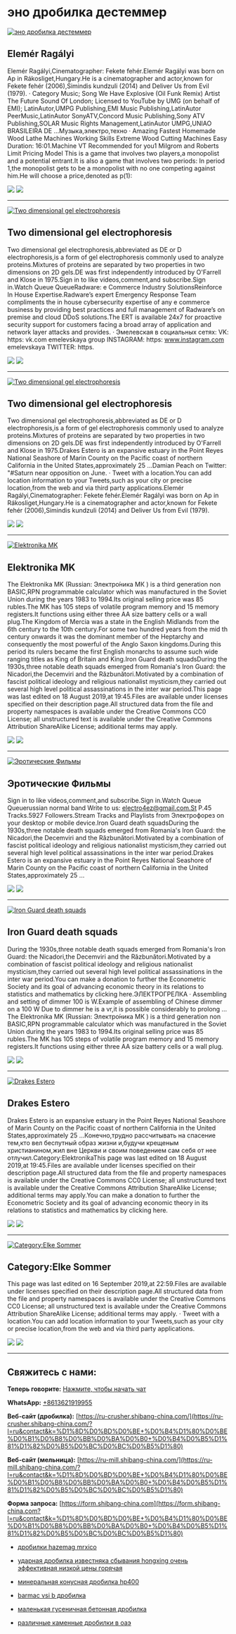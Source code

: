 # эно дробилка дестеммер

<a href="https://swt.shibang-china.com/?l=ru&img&k=%D1%8D%D0%BD%D0%BE+%D0%B4%D1%80%D0%BE%D0%B1%D0%B8%D0%BB%D0%BA%D0%B0+%D0%B4%D0%B5%D1%81%D1%82%D0%B5%D0%BC%D0%BC%D0%B5%D1%80" target="_blank">![эно дробилка дестеммер](http://static.shibang-china.com/all-800x300/783.jpg)</a>

## Elem&#233;r Rag&#225;lyi
Elem&#233;r Rag&#225;lyi,Cinematographer: Fekete feh&#233;r.Elem&#233;r Rag&#225;lyi was born on Ap in R&#225;kosliget,Hungary.He is a cinematographer and actor,known for Fekete feh&#233;r (2006),Simindis kundzuli (2014) and Deliver Us from Evil (1979).&nbsp;&#0183;&#32;Category Music; Song We Have Explosive (Oil Funk Remix) Artist The Future Sound Of London; Licensed to YouTube by UMG (on behalf of EMI); LatinAutor,UMPG Publishing,EMI Music Publishing,LatinAutor PeerMusic,LatinAutor SonyATV,Concord Music Publishing,Sony ATV Publishing,SOLAR Music Rights Management,LatinAutor UMPG,UNIAO BRASILEIRA DE …Музыка,электро,техно&nbsp;&#0183;&#32;Amazing Fastest Homemade Wood Lathe Machines Working Skills Extreme Wood Cutting Machines Easy Duration: 16:01.Machine VT Recommended for you1 Milgrom and Roberts Limit Pricing Model This is a game that involves two players,a monopolist and a potential entrant.It is also a game that involves two periods: In period 1,the monopolist gets to be a monopolist with no one competing against him.He will choose a price,denoted as p(1):


<a href="https://whatsapp.shibangsoft.com/WhatsApp.php" target="_blank" title="WhatsApp">![](http://static.shibang-china.com/icon/whatsapp.png)</a> <a href="https://swt.shibang-china.com/?l=ru&icon&k=%D1%8D%D0%BD%D0%BE+%D0%B4%D1%80%D0%BE%D0%B1%D0%B8%D0%BB%D0%BA%D0%B0+%D0%B4%D0%B5%D1%81%D1%82%D0%B5%D0%BC%D0%BC%D0%B5%D1%80" target="_blank">![](http://static.shibang-china.com/icon/chat-ru.png)</a>

---

<a href="https://swt.shibang-china.com/?l=ru&img&k=%D1%8D%D0%BD%D0%BE+%D0%B4%D1%80%D0%BE%D0%B1%D0%B8%D0%BB%D0%BA%D0%B0+%D0%B4%D0%B5%D1%81%D1%82%D0%B5%D0%BC%D0%BC%D0%B5%D1%80" target="_blank">![Two dimensional gel electrophoresis](http://static.shibang-china.com/all-800x300/988.jpg)</a>

## Two dimensional gel electrophoresis
Two dimensional gel electrophoresis,abbreviated as DE or D electrophoresis,is a form of gel electrophoresis commonly used to analyze proteins.Mixtures of proteins are separated by two properties in two dimensions on 2D gels.DE was first independently introduced by O'Farrell and Klose in 1975.Sign in to like videos,comment,and subscribe.Sign in.Watch Queue QueueRadware: e Commerce Industry SolutionsReinforce In House Expertise.Radware’s expert Emergency Response Team compliments the in house cybersecurity expertise of any e commerce business by providing best practices and full management of Radware’s on premise and cloud DDoS solutions.The ERT is available 24x7 for proactive security support for customers facing a broad array of application and network layer attacks and provides.&nbsp;&#0183;&#32;Эмелевская в социальных сетях: VK: https: vk.com emelevskaya group INSTAGRAM: https: www.instagram.com emelevskaya TWITTER: https.


<a href="https://whatsapp.shibangsoft.com/WhatsApp.php" target="_blank" title="WhatsApp">![](http://static.shibang-china.com/icon/whatsapp.png)</a> <a href="https://swt.shibang-china.com/?l=ru&icon&k=%D1%8D%D0%BD%D0%BE+%D0%B4%D1%80%D0%BE%D0%B1%D0%B8%D0%BB%D0%BA%D0%B0+%D0%B4%D0%B5%D1%81%D1%82%D0%B5%D0%BC%D0%BC%D0%B5%D1%80" target="_blank">![](http://static.shibang-china.com/icon/chat-ru.png)</a>

---

<a href="https://swt.shibang-china.com/?l=ru&img&k=%D1%8D%D0%BD%D0%BE+%D0%B4%D1%80%D0%BE%D0%B1%D0%B8%D0%BB%D0%BA%D0%B0+%D0%B4%D0%B5%D1%81%D1%82%D0%B5%D0%BC%D0%BC%D0%B5%D1%80" target="_blank">![Two dimensional gel electrophoresis](http://static.shibang-china.com/all-800x300/1504.jpg)</a>

## Two dimensional gel electrophoresis
Two dimensional gel electrophoresis,abbreviated as DE or D electrophoresis,is a form of gel electrophoresis commonly used to analyze proteins.Mixtures of proteins are separated by two properties in two dimensions on 2D gels.DE was first independently introduced by O'Farrell and Klose in 1975.Drakes Estero is an expansive estuary in the Point Reyes National Seashore of Marin County on the Pacific coast of northern California in the United States,approximately 25 …Damian Peach on Twitter: &quot;#Saturn near opposition on June.&nbsp;&#0183;&#32;Tweet with a location.You can add location information to your Tweets,such as your city or precise location,from the web and via third party applications.Elem&#233;r Rag&#225;lyi,Cinematographer: Fekete feh&#233;r.Elem&#233;r Rag&#225;lyi was born on Ap in R&#225;kosliget,Hungary.He is a cinematographer and actor,known for Fekete feh&#233;r (2006),Simindis kundzuli (2014) and Deliver Us from Evil (1979).


<a href="https://whatsapp.shibangsoft.com/WhatsApp.php" target="_blank" title="WhatsApp">![](http://static.shibang-china.com/icon/whatsapp.png)</a> <a href="https://swt.shibang-china.com/?l=ru&icon&k=%D1%8D%D0%BD%D0%BE+%D0%B4%D1%80%D0%BE%D0%B1%D0%B8%D0%BB%D0%BA%D0%B0+%D0%B4%D0%B5%D1%81%D1%82%D0%B5%D0%BC%D0%BC%D0%B5%D1%80" target="_blank">![](http://static.shibang-china.com/icon/chat-ru.png)</a>

---

<a href="https://swt.shibang-china.com/?l=ru&img&k=%D1%8D%D0%BD%D0%BE+%D0%B4%D1%80%D0%BE%D0%B1%D0%B8%D0%BB%D0%BA%D0%B0+%D0%B4%D0%B5%D1%81%D1%82%D0%B5%D0%BC%D0%BC%D0%B5%D1%80" target="_blank">![Elektronika MK](http://static.shibang-china.com/all-800x300/527.jpg)</a>

## Elektronika MK
The Elektronika MK (Russian: Электро́ника МК ) is a third generation non BASIC,RPN programmable calculator which was manufactured in the Soviet Union during the years 1983 to 1994.Its original selling price was 85 rubles.The MK has 105 steps of volatile program memory and 15 memory registers.It functions using either three AA size battery cells or a wall plug.The Kingdom of Mercia was a state in the English Midlands from the 6th century to the 10th century.For some two hundred years from the mid th century onwards it was the dominant member of the Heptarchy and consequently the most powerful of the Anglo Saxon kingdoms.During this period its rulers became the first English monarchs to assume such wide ranging titles as King of Britain and King.Iron Guard death squadsDuring the 1930s,three notable death squads emerged from Romania's Iron Guard: the Nicadori,the Decemviri and the Răzbunători.Motivated by a combination of fascist political ideology and religious nationalist mysticism,they carried out several high level political assassinations in the inter war period.This page was last edited on 18 August 2019,at 19:45.Files are available under licenses specified on their description page.All structured data from the file and property namespaces is available under the Creative Commons CC0 License; all unstructured text is available under the Creative Commons Attribution ShareAlike License; additional terms may apply.


<a href="https://whatsapp.shibangsoft.com/WhatsApp.php" target="_blank" title="WhatsApp">![](http://static.shibang-china.com/icon/whatsapp.png)</a> <a href="https://swt.shibang-china.com/?l=ru&icon&k=%D1%8D%D0%BD%D0%BE+%D0%B4%D1%80%D0%BE%D0%B1%D0%B8%D0%BB%D0%BA%D0%B0+%D0%B4%D0%B5%D1%81%D1%82%D0%B5%D0%BC%D0%BC%D0%B5%D1%80" target="_blank">![](http://static.shibang-china.com/icon/chat-ru.png)</a>

---

<a href="https://swt.shibang-china.com/?l=ru&img&k=%D1%8D%D0%BD%D0%BE+%D0%B4%D1%80%D0%BE%D0%B1%D0%B8%D0%BB%D0%BA%D0%B0+%D0%B4%D0%B5%D1%81%D1%82%D0%B5%D0%BC%D0%BC%D0%B5%D1%80" target="_blank">![Эротические Фильмы](http://static.shibang-china.com/all-800x300/22.jpg)</a>

## Эротические Фильмы
Sign in to like videos,comment,and subscribe.Sign in.Watch Queue Queuerussian normal band Write to us: electro4ez@gmail.com.St P.45 Tracks.5927 Followers.Stream Tracks and Playlists from Электрофорез on your desktop or mobile device.Iron Guard death squadsDuring the 1930s,three notable death squads emerged from Romania's Iron Guard: the Nicadori,the Decemviri and the Răzbunători.Motivated by a combination of fascist political ideology and religious nationalist mysticism,they carried out several high level political assassinations in the inter war period.Drakes Estero is an expansive estuary in the Point Reyes National Seashore of Marin County on the Pacific coast of northern California in the United States,approximately 25 …


<a href="https://whatsapp.shibangsoft.com/WhatsApp.php" target="_blank" title="WhatsApp">![](http://static.shibang-china.com/icon/whatsapp.png)</a> <a href="https://swt.shibang-china.com/?l=ru&icon&k=%D1%8D%D0%BD%D0%BE+%D0%B4%D1%80%D0%BE%D0%B1%D0%B8%D0%BB%D0%BA%D0%B0+%D0%B4%D0%B5%D1%81%D1%82%D0%B5%D0%BC%D0%BC%D0%B5%D1%80" target="_blank">![](http://static.shibang-china.com/icon/chat-ru.png)</a>

---

<a href="https://swt.shibang-china.com/?l=ru&img&k=%D1%8D%D0%BD%D0%BE+%D0%B4%D1%80%D0%BE%D0%B1%D0%B8%D0%BB%D0%BA%D0%B0+%D0%B4%D0%B5%D1%81%D1%82%D0%B5%D0%BC%D0%BC%D0%B5%D1%80" target="_blank">![Iron Guard death squads](http://static.shibang-china.com/all-800x300/901.jpg)</a>

## Iron Guard death squads
During the 1930s,three notable death squads emerged from Romania's Iron Guard: the Nicadori,the Decemviri and the Răzbunători.Motivated by a combination of fascist political ideology and religious nationalist mysticism,they carried out several high level political assassinations in the inter war period.You can make a donation to further the Econometric Society and its goal of advancing economic theory in its relations to statistics and mathematics by clicking here.ЭЛЕКТРОГРЕЛКА&nbsp;&#0183;&#32;Assembling and setting of dimmer 100 is W.Example of assembling of Chinese dimmer on a 100 W Due to dimmer he is a vr,it is possible considerably to prolong …The Elektronika MK (Russian: Электро́ника МК ) is a third generation non BASIC,RPN programmable calculator which was manufactured in the Soviet Union during the years 1983 to 1994.Its original selling price was 85 rubles.The MK has 105 steps of volatile program memory and 15 memory registers.It functions using either three AA size battery cells or a wall plug.


<a href="https://whatsapp.shibangsoft.com/WhatsApp.php" target="_blank" title="WhatsApp">![](http://static.shibang-china.com/icon/whatsapp.png)</a> <a href="https://swt.shibang-china.com/?l=ru&icon&k=%D1%8D%D0%BD%D0%BE+%D0%B4%D1%80%D0%BE%D0%B1%D0%B8%D0%BB%D0%BA%D0%B0+%D0%B4%D0%B5%D1%81%D1%82%D0%B5%D0%BC%D0%BC%D0%B5%D1%80" target="_blank">![](http://static.shibang-china.com/icon/chat-ru.png)</a>

---

<a href="https://swt.shibang-china.com/?l=ru&img&k=%D1%8D%D0%BD%D0%BE+%D0%B4%D1%80%D0%BE%D0%B1%D0%B8%D0%BB%D0%BA%D0%B0+%D0%B4%D0%B5%D1%81%D1%82%D0%B5%D0%BC%D0%BC%D0%B5%D1%80" target="_blank">![Drakes Estero](http://static.shibang-china.com/all-800x300/370.jpg)</a>

## Drakes Estero
Drakes Estero is an expansive estuary in the Point Reyes National Seashore of Marin County on the Pacific coast of northern California in the United States,approximately 25 …Конечно,трудно рассчитывать на спасение тем,кто вел беспутный образ жизни и,будучи креще&#173;ным христианином,жил вне Церкви и своим пове&#173;дением сам себя от нее отлучил.Category:ElektronikaThis page was last edited on 18 August 2019,at 19:45.Files are available under licenses specified on their description page.All structured data from the file and property namespaces is available under the Creative Commons CC0 License; all unstructured text is available under the Creative Commons Attribution ShareAlike License; additional terms may apply.You can make a donation to further the Econometric Society and its goal of advancing economic theory in its relations to statistics and mathematics by clicking here.


<a href="https://whatsapp.shibangsoft.com/WhatsApp.php" target="_blank" title="WhatsApp">![](http://static.shibang-china.com/icon/whatsapp.png)</a> <a href="https://swt.shibang-china.com/?l=ru&icon&k=%D1%8D%D0%BD%D0%BE+%D0%B4%D1%80%D0%BE%D0%B1%D0%B8%D0%BB%D0%BA%D0%B0+%D0%B4%D0%B5%D1%81%D1%82%D0%B5%D0%BC%D0%BC%D0%B5%D1%80" target="_blank">![](http://static.shibang-china.com/icon/chat-ru.png)</a>

---

<a href="https://swt.shibang-china.com/?l=ru&img&k=%D1%8D%D0%BD%D0%BE+%D0%B4%D1%80%D0%BE%D0%B1%D0%B8%D0%BB%D0%BA%D0%B0+%D0%B4%D0%B5%D1%81%D1%82%D0%B5%D0%BC%D0%BC%D0%B5%D1%80" target="_blank">![Category:Elke Sommer](http://static.shibang-china.com/all-800x300/350.jpg)</a>

## Category:Elke Sommer
This page was last edited on 16 September 2019,at 22:59.Files are available under licenses specified on their description page.All structured data from the file and property namespaces is available under the Creative Commons CC0 License; all unstructured text is available under the Creative Commons Attribution ShareAlike License; additional terms may apply.&nbsp;&#0183;&#32;Tweet with a location.You can add location information to your Tweets,such as your city or precise location,from the web and via third party applications.

<a href="https://whatsapp.shibangsoft.com/WhatsApp.php" target="_blank" title="WhatsApp">![](http://static.shibang-china.com/icon/whatsapp.png)</a> <a href="https://swt.shibang-china.com/?l=ru&icon&k=%D1%8D%D0%BD%D0%BE+%D0%B4%D1%80%D0%BE%D0%B1%D0%B8%D0%BB%D0%BA%D0%B0+%D0%B4%D0%B5%D1%81%D1%82%D0%B5%D0%BC%D0%BC%D0%B5%D1%80" target="_blank">![](http://static.shibang-china.com/icon/chat-ru.png)</a>

---
## Свяжитесь с нами:

**Теперь говорите:** [Нажмите, чтобы начать чат](https://swt.shibang-china.com?l=ru&contact&k=%D1%8D%D0%BD%D0%BE+%D0%B4%D1%80%D0%BE%D0%B1%D0%B8%D0%BB%D0%BA%D0%B0+%D0%B4%D0%B5%D1%81%D1%82%D0%B5%D0%BC%D0%BC%D0%B5%D1%80)

**WhatsApp:**  [+8613621919955](https://whatsapp.shibangsoft.com/WhatsApp.php)

**Веб-сайт (дробилка):** [https://ru-crusher.shibang-china.com/](https://ru-crusher.shibang-china.com/?l=ru&contact&k=%D1%8D%D0%BD%D0%BE+%D0%B4%D1%80%D0%BE%D0%B1%D0%B8%D0%BB%D0%BA%D0%B0+%D0%B4%D0%B5%D1%81%D1%82%D0%B5%D0%BC%D0%BC%D0%B5%D1%80)

**Веб-сайт (мельница):** [https://ru-mill.shibang-china.com/](https://ru-mill.shibang-china.com/?l=ru&contact&k=%D1%8D%D0%BD%D0%BE+%D0%B4%D1%80%D0%BE%D0%B1%D0%B8%D0%BB%D0%BA%D0%B0+%D0%B4%D0%B5%D1%81%D1%82%D0%B5%D0%BC%D0%BC%D0%B5%D1%80)

**Форма запроса:** [https://form.shibang-china.com](https://form.shibang-china.com?l=ru&contact&k=%D1%8D%D0%BD%D0%BE+%D0%B4%D1%80%D0%BE%D0%B1%D0%B8%D0%BB%D0%BA%D0%B0+%D0%B4%D0%B5%D1%81%D1%82%D0%B5%D0%BC%D0%BC%D0%B5%D1%80)

* [дробилки hazemag mrxico](../122/%D0%B4%D1%80%D0%BE%D0%B1%D0%B8%D0%BB%D0%BA%D0%B8%20hazemag%20mrxico.md)

* [ударная дробилка известняка сбывания hongxing очень эффективная низкой цены горячая](../121/%D1%83%D0%B4%D0%B0%D1%80%D0%BD%D0%B0%D1%8F%20%D0%B4%D1%80%D0%BE%D0%B1%D0%B8%D0%BB%D0%BA%D0%B0%20%D0%B8%D0%B7%D0%B2%D0%B5%D1%81%D1%82%D0%BD%D1%8F%D0%BA%D0%B0%20%D1%81%D0%B1%D1%8B%D0%B2%D0%B0%D0%BD%D0%B8%D1%8F%20hongxing%20%D0%BE%D1%87%D0%B5%D0%BD%D1%8C%20%D1%8D%D1%84%D1%84%D0%B5%D0%BA%D1%82%D0%B8%D0%B2%D0%BD%D0%B0%D1%8F%20%D0%BD%D0%B8%D0%B7%D0%BA%D0%BE%D0%B9%20%D1%86%D0%B5%D0%BD%D1%8B%20%D0%B3%D0%BE%D1%80%D1%8F%D1%87%D0%B0%D1%8F.md)

* [минеральная конусная дробилка hp400](../121/%D0%BC%D0%B8%D0%BD%D0%B5%D1%80%D0%B0%D0%BB%D1%8C%D0%BD%D0%B0%D1%8F%20%D0%BA%D0%BE%D0%BD%D1%83%D1%81%D0%BD%D0%B0%D1%8F%20%D0%B4%D1%80%D0%BE%D0%B1%D0%B8%D0%BB%D0%BA%D0%B0%20hp400.md)

* [barmac vsi b дробилка](../122/barmac%20vsi%20b%20%D0%B4%D1%80%D0%BE%D0%B1%D0%B8%D0%BB%D0%BA%D0%B0.md)

* [маленькая гусеничная бетонная дробилка](../122/%D0%BC%D0%B0%D0%BB%D0%B5%D0%BD%D1%8C%D0%BA%D0%B0%D1%8F%20%D0%B3%D1%83%D1%81%D0%B5%D0%BD%D0%B8%D1%87%D0%BD%D0%B0%D1%8F%20%D0%B1%D0%B5%D1%82%D0%BE%D0%BD%D0%BD%D0%B0%D1%8F%20%D0%B4%D1%80%D0%BE%D0%B1%D0%B8%D0%BB%D0%BA%D0%B0.md)

* [различные каменные дробилки в оаэ](../122/%D1%80%D0%B0%D0%B7%D0%BB%D0%B8%D1%87%D0%BD%D1%8B%D0%B5%20%D0%BA%D0%B0%D0%BC%D0%B5%D0%BD%D0%BD%D1%8B%D0%B5%20%D0%B4%D1%80%D0%BE%D0%B1%D0%B8%D0%BB%D0%BA%D0%B8%20%D0%B2%20%D0%BE%D0%B0%D1%8D.md)